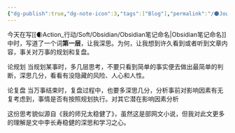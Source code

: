```yaml
---
{"dg-publish":true,"dg-note-icon":3,"tags":["Blog"],"permalink":"/🌑Journal_手札/小记/小记_20240917/","dgPassFrontmatter":true,"noteIcon":3,"created":"2024-09-15T21:37:57.595+08:00","updated":"2024-09-19T22:07:48.890+08:00"}
---
```


今天在写[[🌒Action_行动/Soft/Obsidian/Obsidian笔记命名\|Obsidian笔记命名]]中时，写道了一个词**第一层**，让我深思。为何，让我想到许久看到或者听到文章内容，事关对万事的规划和复盘。

论规划
当规划某事时，多几层思考，不要只看到简单的事实便去做出最简单的判断，深思几分，看看有没隐藏的风险、人心和人性。

论复盘
当万事结束时，复盘过程中，也要多深思几分，分析事前对影响因素有无复考虑到，事情是否有按照规划执行。对其它潜在影响因素分析

这份思考貌似源自《我的师兄太稳健了》，虽然这是部网文小说，但我对此文更多的理解是文中李长寿稳健的深思和学习之心。